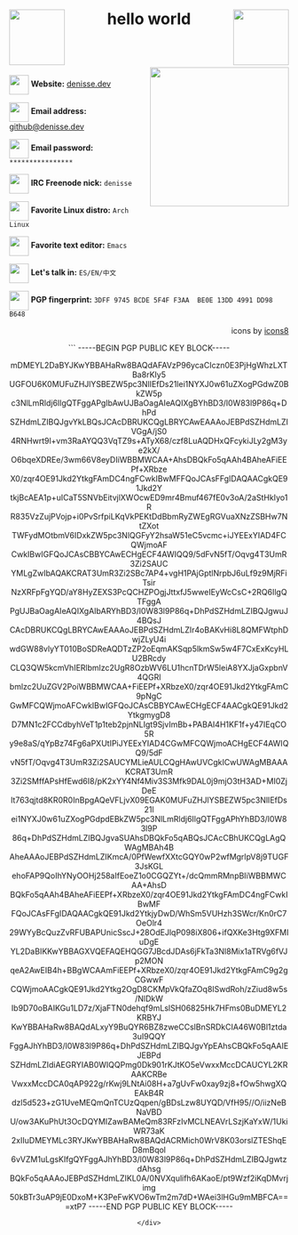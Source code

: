 <div align="center">

<img align="left" src="img/icons8-kawaii-ice-cream-100.png" width="100">

<img align="right" src="img/icons8-maneki-100.png" width="100">

# hello world

</div>
<br><br><br>

<img align="right" src="img/my-computer.png" width="250">

<div align="left">

<img align="center" src="img/icons8-web-design-100.png" width="35"> **Website:** [denisse.dev](https://denisse.dev)

<img align="center" src="img/icons8-love-letter-100.png" width="35"> **Email address:** [github@denisse.dev](mailto:github@denisse.dev)

<img align="center" src="img/icons8-show-password-100.png" width="35"> **Email password:** `****************`

<img align="center" src="img/icons8-chat-100.png" width="35"> **IRC Freenode nick:** `denisse`

<img align="center"  src="img/icons8-linux-100.png" width="35"> **Favorite Linux distro:** `Arch Linux`

<img align="center" src="img/icons8-blog-100.png" width="35"> **Favorite text editor:** `Emacs`

<img align="center" src="img/icons8-translation-100.png" width="35"> **Let's talk in:** `ES/EN/中文`

<img align="center" src="img/icons8-heart-key-100.png" width="35"> **PGP fingerprint:** `3DFF 9745 BCDE 5F4F F3AA  BE0E 13DD 4991 DD98 B648`

</div>

<div align="right">

icons by [icons8](icons8.com)

</div>

<div align="center">
```
-----BEGIN PGP PUBLIC KEY BLOCK-----

mDMEYL2DaBYJKwYBBAHaRw8BAQdAFAVzP96ycaCIczn0E3PjHgWhzLXTBa8rKIy5
UGFOU6K0MUFuZHJlYSBEZW5pc3NlIEfDs21lei1NYXJ0w61uZXogPGdwZ0BkZW5p
c3NlLmRldj6IlgQTFggAPgIbAwUJBaOagAIeAQIXgBYhBD3/l0W83l9P86q+DhPd
SZHdmLZIBQJgvYkLBQsJCAcDBRUKCQgLBRYCAwEAAAoJEBPdSZHdmLZIVGgA/jS0
4RNHwrt9l+vm3RaAYQQ3VqTZ9s+ATyX68/czf8LuAQDHxQFcykiJLy2gM3ye2kX/
O6bqeXDREe/3wm66V8eyDIiWBBMWCAA+AhsDBQkFo5qAAh4BAheAFiEEPf+XRbze
X0/zqr4OE91Jkd2YtkgFAmDC4ngFCwkIBwMFFQoJCAsFFgIDAQAACgkQE91Jkd2Y
tkjBcAEA1p+uICaT5SNVbEitvjlXWOcwED9mr4Bmuf467fE0v3oA/2aStHkIyo1R
R835VzZujPVojp+i0PvSrfpiLKqVkPEKtDdBbmRyZWEgRGVuaXNzZSBHw7NtZXot
TWFydMOtbmV6IDxkZW5pc3NlQGFyY2hsaW51eC5vcmc+iJYEExYIAD4FCQWjmoAF
CwkIBwIGFQoJCAsCBBYCAwECHgECF4AWIQQ9/5dFvN5fT/Oqvg4T3UmR3Zi2SAUC
YMLgZwIbAQAKCRAT3UmR3Zi2SBc7AP4+vgH1PAjGptlNrpbJ6uLf9z9MjRFiTsir
NzXRFpFgYQD/aY8HyZEXS3PcQCHZPOgjJttxfJ5wweIEyWcCsC+2RQ6IlgQTFggA
PgUJBaOagAIeAQIXgAIbARYhBD3/l0W83l9P86q+DhPdSZHdmLZIBQJgwuJ4BQsJ
CAcDBRUKCQgLBRYCAwEAAAoJEBPdSZHdmLZIr4oBAKvHi8L8QMFWtphDwjZLyU4i
wdGW88vlyYT010BoSDReAQDTzZP2oEqmAKSqp5lkmSw5w4F7CxExKcyHLU2BRcdy
CLQ3QW5kcmVhIERlbmlzc2UgR8OzbWV6LU1hcnTDrW5leiA8YXJjaGxpbnV4QGRl
bmlzc2UuZGV2PoiWBBMWCAA+FiEEPf+XRbzeX0/zqr4OE91Jkd2YtkgFAmC9pNgC
GwMFCQWjmoAFCwkIBwIGFQoJCAsCBBYCAwECHgECF4AACgkQE91Jkd2YtkgmygD8
D7MN1c2FCCdbyhVeT1p1teb2pjnNLIgt9SjvImBb+PABAI4H1KF1f+y47IEqCO5R
y9e8aS/qYpBz74Fg6aPXUtIPiJYEExYIAD4CGwMFCQWjmoACHgECF4AWIQQ9/5dF
vN5fT/Oqvg4T3UmR3Zi2SAUCYMLieAULCQgHAwUVCgkICwUWAgMBAAAKCRAT3UmR
3Zi2SMffAPsHfEwd6I8/pK2xYY4Nf4Miv3S3Mfk9DAL0j9mjO3tH3AD+MI0ZjDeE
lt763qjtd8KR0R0InBpgAQeVFLjvX09EGAK0MUFuZHJlYSBEZW5pc3NlIEfDs21l
ei1NYXJ0w61uZXogPGdpdEBkZW5pc3NlLmRldj6IlgQTFggAPhYhBD3/l0W83l9P
86q+DhPdSZHdmLZIBQJgvaSUAhsDBQkFo5qABQsJCAcCBhUKCQgLAgQWAgMBAh4B
AheAAAoJEBPdSZHdmLZIKmcA/0PfWewfXXtcGQY0wP2wfMgrlpV8j9TUGF3JsKGL
ehoFAP9QoIhYNyOOHj258aIfEoeZ1o0CGQZYt+/dcQmmRMnpBIiWBBMWCAA+AhsD
BQkFo5qAAh4BAheAFiEEPf+XRbzeX0/zqr4OE91Jkd2YtkgFAmDC4ngFCwkIBwMF
FQoJCAsFFgIDAQAACgkQE91Jkd2YtkjyDwD/WhSm5VUHzh3SWcr/Kn0rC7OeOlr4
29WYyBcQuzZvRFUBAPUnicSscJ+28OdEJlqP098iX806+ifQXKe3Htg9XFMIuDgE
YL2DaBIKKwYBBAGXVQEFAQEHQGG7JBcdJDAs6jFkTa3Nl8Mix1aTRVg6fVJp2MON
qeA2AwEIB4h+BBgWCAAmFiEEPf+XRbzeX0/zqr4OE91Jkd2YtkgFAmC9g2gCGwwF
CQWjmoAACgkQE91Jkd2Ytkg2OgD8CKMpVkQfaZOq8ISwdRoh/zZiud8w5s/NlDkW
Ib9D70oBAIKGu1LD7z/XjaFTN0dehqf9mLslSH06825Hk7HFms0BuDMEYL2KRBYJ
KwYBBAHaRw8BAQdALxyY9BuQYR6BZ8zweCCslBnSRDkCIA46W0Bl1ztda3uI9QQY
FggAJhYhBD3/l0W83l9P86q+DhPdSZHdmLZIBQJgvYpEAhsCBQkFo5qAAIEJEBPd
SZHdmLZIdiAEGRYIAB0WIQQPmg0Dk901rKJtKO5eVwxxMccDCAUCYL2KRAAKCRBe
VwxxMccDCA0qAP922g/rKwj9LNtAi08H+a7gUvFw0xay9zj8+fOw5hwgXQEAkB4R
dzl5d523+zG1UveMEQmQnTCUzQqpen/gBDsLzw8UYQD/VfH95//O/iizNeBNaVBD
U/ow3AKuPhUt3OcDQYMIZawBAMeQm83RFzIvMCLNEAVrLSzjKaYxW/1UkiWR73aK
2xIIuDMEYMLc3RYJKwYBBAHaRw8BAQdACRMich0WrV8K03orslZTEShqED8mBqol
6vVZM1uLgsKIfgQYFggAJhYhBD3/l0W83l9P86q+DhPdSZHdmLZIBQJgwtzdAhsg
BQkFo5qAAAoJEBPdSZHdmLZIKL0A/0NVXqulifh6AKaoE/pt9Wzf2iKqDMvrjimg
50kBTr3uAP9jE0DxoM+K3PeFwKVO6wTm2m7dD+WAei3lHGu9mMBFCA==
=xtP7
-----END PGP PUBLIC KEY BLOCK-----
```
</div>

